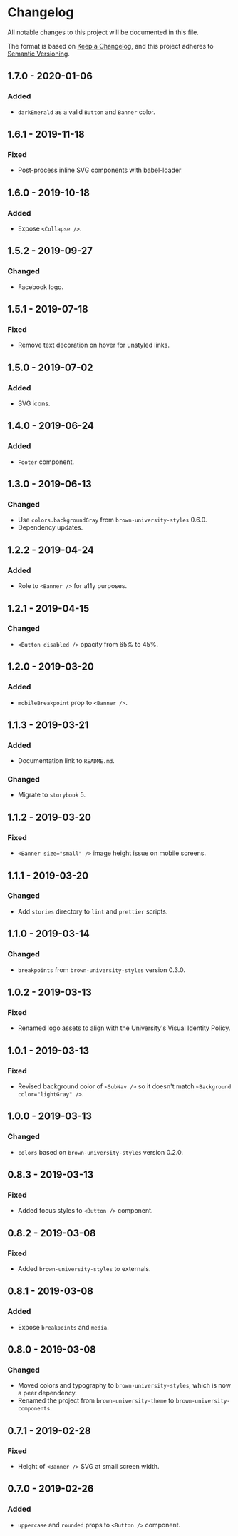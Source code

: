 # Changelog

All notable changes to this project will be documented in this file.

The format is based on [Keep a Changelog](https://keepachangelog.com/en/1.0.0/),
and this project adheres to [Semantic Versioning](https://semver.org/spec/v2.0.0.html).

## 1.7.0 - 2020-01-06

### Added

- `darkEmerald` as a valid `Button` and `Banner` color.

## 1.6.1 - 2019-11-18

### Fixed

- Post-process inline SVG components with babel-loader

## 1.6.0 - 2019-10-18

### Added

- Expose `<Collapse />`.

## 1.5.2 - 2019-09-27

### Changed

- Facebook logo.

## 1.5.1 - 2019-07-18

### Fixed

- Remove text decoration on hover for unstyled links.

## 1.5.0 - 2019-07-02

### Added

- SVG icons.

## 1.4.0 - 2019-06-24

### Added

- `Footer` component.

## 1.3.0 - 2019-06-13

### Changed

- Use `colors.backgroundGray` from `brown-university-styles` 0.6.0.
- Dependency updates.

## 1.2.2 - 2019-04-24

### Added

- Role to `<Banner />` for a11y purposes.

## 1.2.1 - 2019-04-15

### Changed

- `<Button disabled />` opacity from 65% to 45%.

## 1.2.0 - 2019-03-20

### Added

- `mobileBreakpoint` prop to `<Banner />`.

## 1.1.3 - 2019-03-21

### Added

- Documentation link to `README.md`.

### Changed

- Migrate to `storybook` 5.

## 1.1.2 - 2019-03-20

### Fixed

- `<Banner size="small" />` image height issue on mobile screens.

## 1.1.1 - 2019-03-20

### Changed

- Add `stories` directory to `lint` and `prettier` scripts.

## 1.1.0 - 2019-03-14

### Changed

- `breakpoints` from `brown-university-styles` version 0.3.0.

## 1.0.2 - 2019-03-13

### Fixed

- Renamed logo assets to align with the University's Visual Identity Policy.

## 1.0.1 - 2019-03-13

### Fixed

- Revised background color of `<SubNav />` so it doesn't match `<Background color="lightGray" />`.

## 1.0.0 - 2019-03-13

### Changed

- `colors` based on `brown-university-styles` version 0.2.0.

## 0.8.3 - 2019-03-13

### Fixed

- Added focus styles to `<Button />` component.

## 0.8.2 - 2019-03-08

### Fixed

- Added `brown-university-styles` to externals.

## 0.8.1 - 2019-03-08

### Added

- Expose `breakpoints` and `media`.

## 0.8.0 - 2019-03-08

### Changed

- Moved colors and typography to `brown-university-styles`, which is now a peer dependency.
- Renamed the project from `brown-university-theme` to `brown-university-components`.

## 0.7.1 - 2019-02-28

### Fixed

- Height of `<Banner />` SVG at small screen width.

## 0.7.0 - 2019-02-26

### Added

- `uppercase` and `rounded` props to `<Button />` component.
